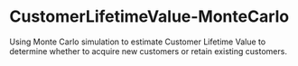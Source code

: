 # CustomerLifetimeValue-MonteCarlo
Using Monte Carlo simulation to estimate Customer Lifetime Value to determine whether to acquire new customers or retain existing customers.
